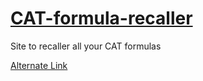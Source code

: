 # [CAT-formula-recaller](https://kamaleshwaranp.github.io/CAT-formula-recaller/)

Site to recaller all your CAT formulas

[Alternate Link](https://m-o-c-u-i-s-h-l-e.github.io/CAT-formula-recaller/)
